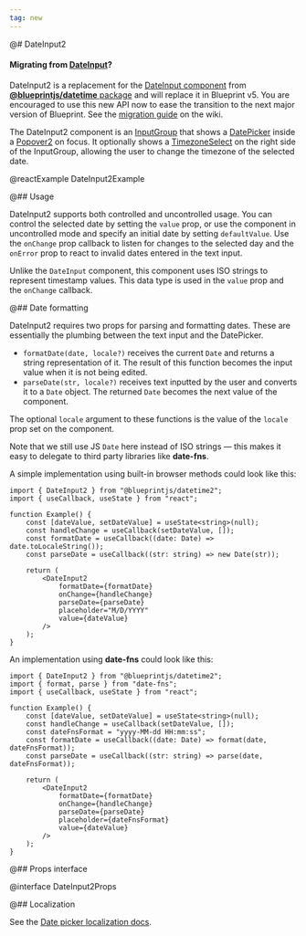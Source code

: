 ```yaml
---
tag: new
---
```


@# DateInput2

<div class="@ns-callout @ns-intent-primary @ns-icon-info-sign">
    <h4 class="@ns-heading">

Migrating from [DateInput](#datetime/dateinput)?

</h4>

DateInput2 is a replacement for the [DateInput component](#datetime/dateinput) from
[__@blueprintjs/datetime__ package](#datetime) and will replace it in Blueprint v5.
You are encouraged to use this new API now to ease the transition to the next major version of Blueprint.
See the [migration guide](https://github.com/palantir/blueprint/wiki/datetime2-component-migration)
on the wiki.

</div>

The DateInput2 component is an [InputGroup](#core/components/text-inputs.input-group)
that shows a [DatePicker](#datetime/datepicker) inside a [Popover2](#popover2-package/popover2)
on focus. It optionally shows a [TimezoneSelect](#datetime2/timezone-select) on the right side of
the InputGroup, allowing the user to change the timezone of the selected date.

@reactExample DateInput2Example

@## Usage

DateInput2 supports both controlled and uncontrolled usage. You can control
the selected date by setting the `value` prop, or use the component in
uncontrolled mode and specify an initial date by setting `defaultValue`.
Use the `onChange` prop callback to listen for changes to the selected day and
the `onError` prop to react to invalid dates entered in the text input.

Unlike the `DateInput` component, this component uses ISO strings to represent timestamp values.
This data type is used in the `value` prop and the `onChange` callback.

@## Date formatting

DateInput2 requires two props for parsing and formatting dates. These are essentially the plumbing
between the text input and the DatePicker.

- `formatDate(date, locale?)` receives the current `Date` and returns a string representation of it.
    The result of this function becomes the input value when it is not being edited.
- `parseDate(str, locale?)` receives text inputted by the user and converts it to a `Date` object.
    The returned `Date` becomes the next value of the component.

The optional `locale` argument to these functions is the value of the `locale` prop set on the component.

Note that we still use JS `Date` here instead of ISO strings &mdash; this makes it easy to delegate to
third party libraries like __date-fns__.

A simple implementation using built-in browser methods could look like this:

```tsx
import { DateInput2 } from "@blueprintjs/datetime2";
import { useCallback, useState } from "react";

function Example() {
    const [dateValue, setDateValue] = useState<string>(null);
    const handleChange = useCallback(setDateValue, []);
    const formatDate = useCallback((date: Date) => date.toLocaleString());
    const parseDate = useCallback((str: string) => new Date(str));

    return (
        <DateInput2
            formatDate={formatDate}
            onChange={handleChange}
            parseDate={parseDate}
            placeholder="M/D/YYYY"
            value={dateValue}
        />
    );
}
```

An implementation using __date-fns__ could look like this:

```tsx
import { DateInput2 } from "@blueprintjs/datetime2";
import { format, parse } from "date-fns";
import { useCallback, useState } from "react";

function Example() {
    const [dateValue, setDateValue] = useState<string>(null);
    const handleChange = useCallback(setDateValue, []);
    const dateFnsFormat = "yyyy-MM-dd HH:mm:ss";
    const formatDate = useCallback((date: Date) => format(date, dateFnsFormat));
    const parseDate = useCallback((str: string) => parse(date, dateFnsFormat));

    return (
        <DateInput2
            formatDate={formatDate}
            onChange={handleChange}
            parseDate={parseDate}
            placeholder={dateFnsFormat}
            value={dateValue}
        />
    );
}
```

@## Props interface

@interface DateInput2Props

@## Localization

See the [Date picker localization docs](#datetime/datepicker.localization).
